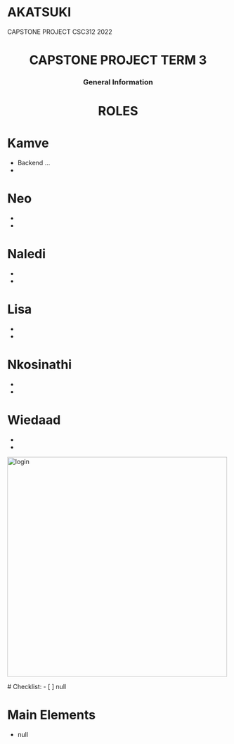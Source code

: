 # AKATSUKI
CAPSTONE PROJECT CSC312 2022
<h1 align="center"> CAPSTONE PROJECT TERM 3 </h1>
<h3 align="center">General Information</h3>

<h1 align="center"> ROLES </h1>

# Kamve
- Backend ...
-
# Neo
-
-
# Naledi
-
-
# Lisa
-
-
# Nkosinathi
-
-
# Wiedaad
-
-
<p>
  <a>
    <img src="https://github.com/username/repository/login page test.jpg" width=500 alt="login">
  </a>
</p>
# Checklist:
- [ ] null

# Main Elements
- null 





